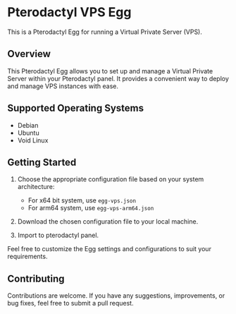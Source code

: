 # Pterodactyl VPS Egg

This is a Pterodactyl Egg for running a Virtual Private Server (VPS).

## Overview

This Pterodactyl Egg allows you to set up and manage a Virtual Private Server within your Pterodactyl panel. It provides a convenient way to deploy and manage VPS instances with ease.

## Supported Operating Systems

- Debian
- Ubuntu
- Void Linux

## Getting Started

1. Choose the appropriate configuration file based on your system architecture:
   - For x64 bit system, use `egg-vps.json`
   - For arm64 system, use `egg-vps-arm64.json`

2. Download the chosen configuration file to your local machine.

3. Import to pterodactyl panel.

Feel free to customize the Egg settings and configurations to suit your requirements.

## Contributing

Contributions are welcome. If you have any suggestions, improvements, or bug fixes, feel free to submit a pull request.
